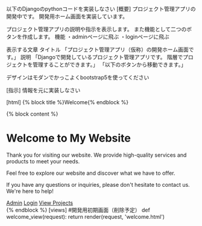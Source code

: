 以下のDjangoのpythonコードを実装しなさい
[概要]
プロジェクト管理アプリの開発中です。
開発用ホーム画面を実装しています。

プロジェクト管理アプリの説明や指示を表示します。
また機能として二つのボタンを作成します。
機能
・adminページに飛ぶ
・loginページに飛ぶ

表示する文章
タイトル
「プロジェクト管理アプリ（仮称）の開発ホーム画面です。」
説明
「Djangoで開発しているプロジェクト管理アプリです。
階層でプロジェクトを管理することができます。」
「以下のボタンから移動できます。」

デザインはモダンでかっこよくbootstrap5を使ってください

[指示]
情報を元に実装しなさい

[html]
{% block title %}Welcome{% endblock %}

{% block content %}
  <div class="welcome">
    <h1>Welcome to My Website</h1>
    <p>Thank you for visiting our website. We provide high-quality services and products to meet your needs.</p>
    <p>Feel free to explore our website and discover what we have to offer.</p>
    <p>If you have any questions or inquiries, please don't hesitate to contact us. We're here to help!</p>
    <a href="{% url 'admin:index' %}" class="btn">Admin</a>
    <a href="{% url 'account_login' %}" class="btn">Login</a>
    <a href="{% url 'project_list' %}" class="btn">View Projects</a>
  </div>
{% endblock %}
[views]
#開発用初期画面（削除予定）
def welcome_view(request):
    return render(request, 'welcome.html')